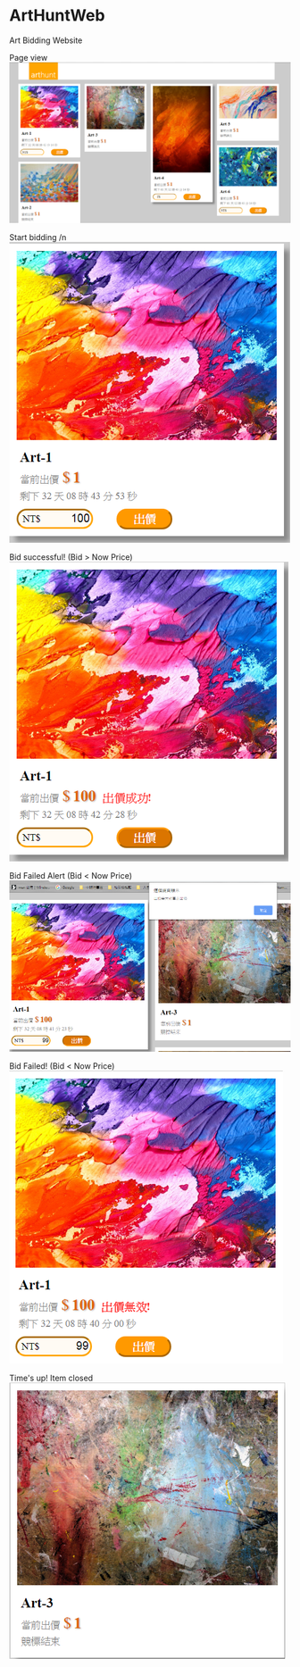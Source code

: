 # ArtHuntWeb
Art Bidding Website

Page view
![image](view.png)

Start bidding /n
![image](item.png)

Bid successful! (Bid > Now Price)
![image](item-1.png)

Bid Failed Alert (Bid < Now Price)
![image](item-2.png)

Bid Failed! (Bid < Now Price)
![image](item-3.png)

Time's up! Item closed
![image](item-4.png)

